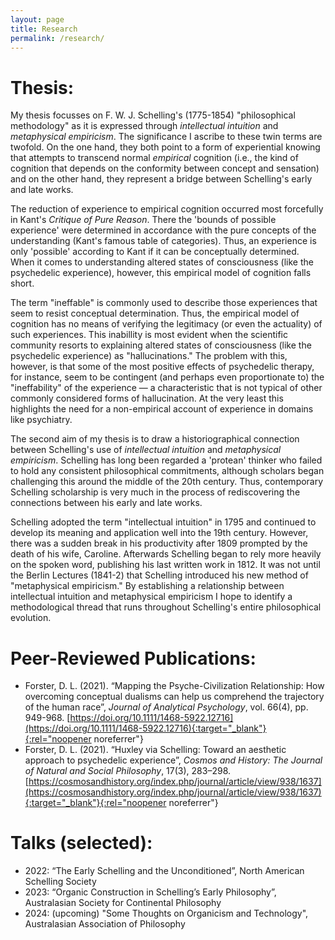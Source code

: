 ```yaml
---
layout: page
title: Research
permalink: /research/
---
```

Thesis:
======
My thesis focusses on F. W. J. Schelling's (1775-1854) "philosophical methodology" as it is expressed through *intellectual intuition* and *metaphysical empiricism*. The significance I ascribe to these twin terms are twofold. On the one hand, they both point to a form of experiential knowing that attempts to transcend normal *empirical* cognition (i.e., the kind of cognition that depends on the conformity between concept and sensation) and on the other hand, they represent a bridge between Schelling's early and late works.

The reduction of experience to empirical cognition occurred most forcefully in Kant's *Critique of Pure Reason*. There the 'bounds of possible experience' were determined in accordance with the pure concepts of the understanding (Kant's famous table of categories). Thus, an experience is only 'possible' according to Kant if it can be conceptually determined. When it comes to understanding altered states of consciousness (like the psychedelic experience), however, this empirical model of cognition falls short.

The term "ineffable" is commonly used to describe those experiences that seem to resist conceptual determination. Thus, the empirical model of cognition has no means of verifying the legitimacy (or even the actuality) of such experiences. This inabillity is most evident when the scientific community resorts to explaining altered states of consciousness (like the psychedelic experience) as "hallucinations." The problem with this, however, is that some of the most positive effects of psychedelic therapy, for instance, seem to be contingent (and perhaps even proportionate to) the "ineffability" of the experience — a characteristic that is not typical of other commonly considered forms of hallucination. At the very least this highlights the need for a non-empirical account of experience in domains like psychiatry.

The second aim of my thesis is to draw a historiographical connection between Schelling's use of *intellectual intuition* and *metaphysical empiricism*. Schelling has long been regarded a 'protean' thinker who failed to hold any consistent philosophical commitments, although scholars began challenging this around the middle of the 20th century. Thus, contemporary Schelling scholarship is very much in the process of rediscovering the connections between his early and late works.

Schelling adopted the term "intellectual intuition" in 1795 and continued to develop its meaning and application well into the 19th century. However, there was a sudden break in his productivity after 1809 prompted by the death of his wife, Caroline. Afterwards Schelling began to rely more heavily on the spoken word, publishing his last written work in 1812. It was not until the Berlin Lectures (1841-2) that Schelling introduced his new method of "metaphysical empiricism." By establishing a relationship between intellectual intuition and metaphysical empiricism I hope to identify a methodological thread that runs throughout Schelling's entire philosophical evolution.

Peer-Reviewed Publications:
======
* Forster, D. L. (2021). “Mapping the Psyche-Civilization Relationship: How overcoming conceptual dualisms can help us comprehend the trajectory of the human race”, *Journal of Analytical Psychology*, vol. 66(4), pp. 949-968. [https://doi.org/10.1111/1468-5922.12716](https://doi.org/10.1111/1468-5922.12716){:target="_blank"}{:rel="noopener noreferrer"}
* Forster, D. L. (2021). “Huxley via Schelling: Toward an aesthetic approach to psychedelic experience”, *Cosmos and History: The Journal of Natural and Social Philosophy*, 17(3), 283–298. [https://cosmosandhistory.org/index.php/journal/article/view/938/1637](https://cosmosandhistory.org/index.php/journal/article/view/938/1637){:target="_blank"}{:rel="noopener noreferrer"}

Talks (selected):
======
* 2022: “The Early Schelling and the Unconditioned”, North American Schelling Society
* 2023: “Organic Construction in Schelling’s Early Philosophy”, Australasian Society for Continental Philosophy
* 2024: (upcoming) "Some Thoughts on Organicism and Technology", Australasian Association of Philosophy
